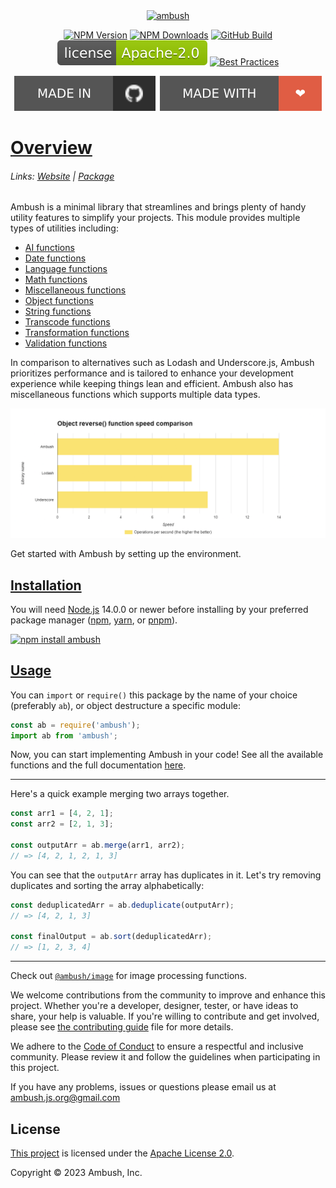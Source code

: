 <div align="center">
    <a href="https://npmjs.com/package/ambush"><img src="https://i.ibb.co/QHbxhTC/ambush-high-resolution-logo-1.png" width="512" alt="ambush" /></a>
    <p>
        <a href="https://www.npmjs.com/package/ambush"><img src="https://img.shields.io/npm/v/ambush" alt="NPM Version"></a>
        <a href="https://www.npmjs.com/package/ambush"><img src="https://img.shields.io/npm/dt/ambush" alt="NPM Downloads"></a>
        <a href="https://github.com/ambushjs/ambush/actions/workflows/tests.yml"><img src="https://img.shields.io/github/actions/workflow/status/ambushjs/ambush/tests.yml" alt="GitHub Build"></a>
        <a href="https://www.apache.org/licenses/LICENSE-2.0"><img src="https://raw.githubusercontent.com/ambushjs/ambush/main/assets/license.svg" alt="GitHub License"></a>
        <a href="https://www.bestpractices.dev/projects/8111"><img src="https://www.bestpractices.dev/projects/8111/badge" alt="Best Practices"></a>
    </p>
    <a href="https://github.com/ambushjs/ambush"><img src="https://raw.githubusercontent.com/ambushjs/ambush/main/assets/github.svg" alt="Made in GitHub"></a>
    <a href="https://github.com/ambushjs/ambush"><img src="https://raw.githubusercontent.com/ambushjs/ambush/main/assets/love.svg" alt="Made with Love"></a>
</div>

<h1>
    <a href="https://ambush.js.org/category/getting-started">Overview</a>
</h1>

<h6>
    Links:
    <a href="https://ambush.js.org">Website</a> |
    <a href="https://npmjs.com/package/ambush">Package</a>
</h6>

Ambush is a minimal library that streamlines and brings plenty of handy utility features to simplify your projects. This module provides multiple types of utilities including:

- [AI functions](https://github.com/ambushjs/ambush/tree/main/src/functions/ai)
- [Date functions](https://github.com/ambushjs/ambush/tree/main/src/functions/date)
- [Language functions](https://github.com/ambushjs/ambush/tree/main/src/functions/lang)
- [Math functions](https://github.com/ambushjs/ambush/tree/main/src/functions/math)
- [Miscellaneous functions](https://github.com/ambushjs/ambush/tree/main/src/functions/misc)
- [Object functions](https://github.com/ambushjs/ambush/tree/main/src/functions/object)
- [String functions](https://github.com/ambushjs/ambush/tree/main/src/functions/string)
- [Transcode functions](https://github.com/ambushjs/ambush/tree/main/src/functions/transcode)
- [Transformation functions](https://github.com/ambushjs/ambush/tree/main/src/functions/transformation)
- [Validation functions](https://github.com/ambushjs/ambush/tree/main/src/functions/validation)

In comparison to alternatives such as Lodash and Underscore.js, Ambush prioritizes performance and is tailored to enhance your development experience while keeping things lean and efficient. Ambush also has miscellaneous functions which supports multiple data types.

<img width="550px" src="https://raw.githubusercontent.com/ambushjs/ambush/main/assets/bar.png"></img>

Get started with Ambush by setting up the environment.

<h2>
    <a href="https://ambush.js.org/docs/getting-started/install">Installation</a>
</h2>

You will need [Node.js](https://nodejs.org) 14.0.0 or newer before installing by your preferred package manager ([npm](https://npmjs.com), [yarn](https://yarnpkg.com), or [pnpm](https://pnpm.io)).

<a href="https://npmjs.com/package/ambush">
    <img src="https://nodei.co/npm/ambush.png?mini=true" alt="npm install ambush" />
</a>

<h2>
    <a href="https://ambush.js.org/docs/getting-started/usage">Usage</a>
</h2>

You can `import` or `require()` this package by the name of your choice (preferably `ab`), or object destructure a specific module:

```js
const ab = require('ambush');
import ab from 'ambush';
```

Now, you can start implementing Ambush in your code! See all the available functions and the full documentation [here](https://ambush.js.org).

---

Here's a quick example merging two arrays together.

```js
const arr1 = [4, 2, 1];
const arr2 = [2, 1, 3];

const outputArr = ab.merge(arr1, arr2);
// => [4, 2, 1, 2, 1, 3]
```

You can see that the `outputArr` array has duplicates in it. Let's try removing duplicates and sorting the array alphabetically:

```js
const deduplicatedArr = ab.deduplicate(outputArr);
// => [4, 2, 1, 3]

const finalOutput = ab.sort(deduplicatedArr);
// => [1, 2, 3, 4]
```

---

Check out <a href="https://npmjs.com/package/@ambush/image">`@ambush/image`</a> for image processing functions.

We welcome contributions from the community to improve and enhance this project. Whether you're a developer, designer, tester, or have ideas to share, your help is valuable. If you're willing to contribute and get involved, please see [the contributing guide](https://github.com/ambushjs/ambush/tree/main/CONTRIBUTING.md) file for more details.

We adhere to the [Code of Conduct](https://github.com/ambushjs/ambush/tree/main/CODE_OF_CONDUCT.md) to ensure a respectful and inclusive community. Please review it and follow the guidelines when participating in this project.

If you have any problems, issues or questions please email us at [ambush.js.org@gmail.com](mailto:ambush.js.org@gmail.com)

## License

[This project](https://github.com/ambushjs/ambush/blob/main/LICENSE) is licensed under the [Apache License 2.0](https://apache.org/licenses/LICENSE-2.0).

Copyright © 2023 Ambush, Inc.
